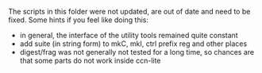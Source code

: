 The scripts in this folder were not updated, are out of date and need to be fixed. 
Some hints if you feel like doing this:
- in general, the interface of the utility tools remained quite constant
- add suite (in string form) to mkC, mkI, ctrl prefix reg and other places
- digest/frag was not generally not tested for a long time, so chances are that some parts do not work inside ccn-lite
